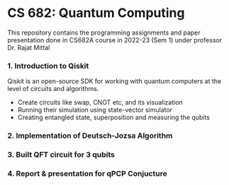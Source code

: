 # CS 682: Quantum Computing
This repository contains the programming assignments and paper presentation done in CS682A course in 2022-23 (Sem 1) under professor Dr. Rajat Mittal
### 1. Introduction to Qiskit
Qiskit is an open-source SDK for working with quantum computers at the level of circuits and algorithms.
* Create circuits like swap, CNOT etc, and its visualization
* Running their simulation using state-vector simulator
* Creating entangled state, superposition and measuring the qubits
### 2. Implementation of Deutsch-Jozsa Algorithm
### 3. Built QFT circuit for 3 qubits
### 4. Report & presentation for qPCP Conjucture
